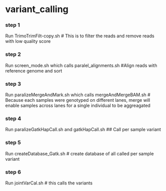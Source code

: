 # variant_calling

### step 1
Run TrimoTrimFilt-copy.sh  # This is to filter the reads and remove reads with low quality score

### step 2
Run screen_mode.sh which calls paralel_alignments.sh #Align reads with reference genome and sort 

### step 3
Run paralizeMergeAndMark.sh which calls mergeAndMergeBAM.sh # Because each samples were genotyped on different lanes, merge will
                                                    enable samples across lanes for a single individual to be aggreagated

### step 4
Run paralizeGatkHapCall.sh and gatkHapCall.sh ## Call per sample variant

### step 5
Run createDatabase_Gatk.sh # create database of all called per sample variant

### step 6
Run jointVarCal.sh   # this calls the variants
